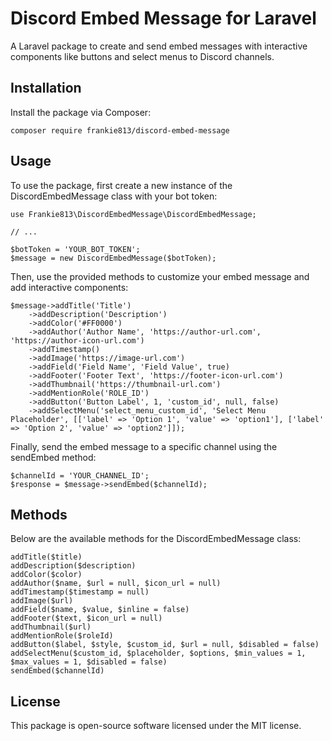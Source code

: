 # Discord Embed Message for Laravel

A Laravel package to create and send embed messages with interactive components like buttons and select menus to Discord channels.

## Installation

Install the package via Composer:

```composer require frankie813/discord-embed-message```

## Usage

To use the package, first create a new instance of the DiscordEmbedMessage class with your bot token:

```
use Frankie813\DiscordEmbedMessage\DiscordEmbedMessage;

// ...

$botToken = 'YOUR_BOT_TOKEN';
$message = new DiscordEmbedMessage($botToken);
```

Then, use the provided methods to customize your embed message and add interactive components:

```
$message->addTitle('Title')
    ->addDescription('Description')
    ->addColor('#FF0000')
    ->addAuthor('Author Name', 'https://author-url.com', 'https://author-icon-url.com')
    ->addTimestamp()
    ->addImage('https://image-url.com')
    ->addField('Field Name', 'Field Value', true)
    ->addFooter('Footer Text', 'https://footer-icon-url.com')
    ->addThumbnail('https://thumbnail-url.com')
    ->addMentionRole('ROLE_ID')
    ->addButton('Button Label', 1, 'custom_id', null, false)
    ->addSelectMenu('select_menu_custom_id', 'Select Menu Placeholder', [['label' => 'Option 1', 'value' => 'option1'], ['label' => 'Option 2', 'value' => 'option2']]);
 ```
 
 Finally, send the embed message to a specific channel using the sendEmbed method:
 
 ```
 $channelId = 'YOUR_CHANNEL_ID';
$response = $message->sendEmbed($channelId);
```

## Methods

Below are the available methods for the DiscordEmbedMessage class:

```
addTitle($title)
addDescription($description)
addColor($color)
addAuthor($name, $url = null, $icon_url = null)
addTimestamp($timestamp = null)
addImage($url)
addField($name, $value, $inline = false)
addFooter($text, $icon_url = null)
addThumbnail($url)
addMentionRole($roleId)
addButton($label, $style, $custom_id, $url = null, $disabled = false)
addSelectMenu($custom_id, $placeholder, $options, $min_values = 1, $max_values = 1, $disabled = false)
sendEmbed($channelId)
```

## License

This package is open-source software licensed under the MIT license.